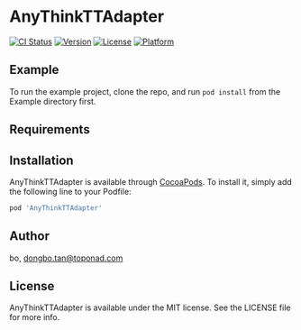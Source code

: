 # AnyThinkTTAdapter

[![CI Status](https://img.shields.io/travis/bo/AnyThinkTTAdapter.svg?style=flat)](https://travis-ci.org/bo/AnyThinkTTAdapter)
[![Version](https://img.shields.io/cocoapods/v/AnyThinkTTAdapter.svg?style=flat)](https://cocoapods.org/pods/AnyThinkTTAdapter)
[![License](https://img.shields.io/cocoapods/l/AnyThinkTTAdapter.svg?style=flat)](https://cocoapods.org/pods/AnyThinkTTAdapter)
[![Platform](https://img.shields.io/cocoapods/p/AnyThinkTTAdapter.svg?style=flat)](https://cocoapods.org/pods/AnyThinkTTAdapter)

## Example

To run the example project, clone the repo, and run `pod install` from the Example directory first.

## Requirements

## Installation

AnyThinkTTAdapter is available through [CocoaPods](https://cocoapods.org). To install
it, simply add the following line to your Podfile:

```ruby
pod 'AnyThinkTTAdapter'
```

## Author

bo, dongbo.tan@toponad.com

## License

AnyThinkTTAdapter is available under the MIT license. See the LICENSE file for more info.
